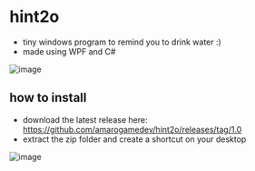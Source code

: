 # hint2o
- tiny windows program to remind you to drink water :)
- made using WPF and C#

![image](https://github.com/user-attachments/assets/53222b30-63bc-4a8a-9722-760ac8bc3e08)


## how to install
- download the latest release here: https://github.com/amarogamedev/hint2o/releases/tag/1.0
- extract the zip folder and create a shortcut on your desktop

![image](https://github.com/user-attachments/assets/f12479d0-0d18-486d-90b1-ae3443e13080)
